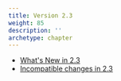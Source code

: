 ```yaml
---
title: Version 2.3
weight: 85
description: ''
archetype: chapter
---
```

- [What's New in 2.3](whats-new-in-2-3.md)
- [Incompatible changes in 2.3](incompatible-changes-in-2-3.md)
